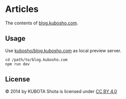 # Articles

The contents of [blog.kubosho.com](https://blog.kubosho.com).

## Usage

Use [kubosho/blog.kubosho.com](https://github.com/kubosho/blog.kubosho.com) as local preview server.

```shell
cd /path/to/blog.kubosho.com
npm run dev
```

## License

© 2014 by KUBOTA Shota is licensed under [CC BY 4.0](https://creativecommons.org/licenses/by/4.0/)
